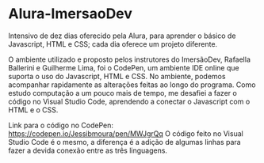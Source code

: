 # Alura-ImersaoDev
Intensivo de dez dias oferecido pela Alura, para aprender o básico de Javascript, HTML e CSS; cada dia oferece um projeto diferente.

O ambiente utilizado e proposto pelos instrutores do ImersãoDev, Rafaella Ballerini e Guilherme Lima, foi o CodePen, um ambiente IDE online que suporta o uso do Javascript, HTML e CSS. No ambiente, podemos acompanhar rapidamente as alterações feitas ao longo do programa. Como estudo computação a um pouco mais de tempo, me desafiei a fazer o código no Visual Studio Code, aprendendo a conectar o Javascript com o HTML e o CSS.

Link para o código no CodePen: https://codepen.io/Jessibmoura/pen/MWJgrQq
O código feito no Visual Studio Code é o mesmo, a diferença é a adição de algumas linhas para fazer a devida conexão entre as três linguagens.
